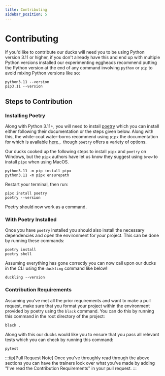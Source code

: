 ```yaml
---
title: Contributing
sidebar_position: 5
---
```


# Contributing
If you'd like to contribute our ducks will need you to be using Python version 3.11 or higher, if you don't already have this and end up with multiple Python versions installed our experimenting eggheads recommend putting the Python version at the end of any command involving `python` or `pip` to avoid mixing Python versions like so:

```
python3.11 --version
pip3.11 --version
```
## Steps to Contribution
### Installing Poetry
Along with Python 3.11+, you will need to install [poetry](https://python-poetry.org/docs/) which you can install either following their documentation or the steps given below. Along with this, the white-coat water-borns recommend using `pipx` the documentation for which is available [here](https://pipx.pypa.io/stable/installation/).,  though `poetry` offers a variety of options.

Our ducks cooked up the following steps to install `pipx` and `poetry` on Windows, but the `pipx` authors have let us know they suggest using `brew` to install `pipx` when using MacOS.
```
python3.11 -m pip install pipx
python3.11 -m pipx ensurepath
```

Restart your terminal, then run:
```
pipx install poetry
poetry --version
```
Poetry should now work as a command.

### With Poetry Installed
Once you have `poetry` installed you should also install the necessary dependencies and open the environment for your project. This can be done by running these commands:
```
poetry install
poetry shell
```

Assuming everything has gone correctly you can now call upon our ducks in the CLI using the `duckling` command like below!
```
duckling --version
```

### Contribution Requirements
Assuming you've met all the prior requirements and want to make a pull request, make sure that you format your project within the environment provided by poetry using the `black` command. You can do this by running this command in the root directory of the project:

```
black .
```

Along with this our ducks would like you to ensure that you pass all relevant tests which you can check by running this command:
```
pytest
```

:::tip[Pull Request Note]
Once you've throughly read through the above sections you can have the trainers look over what you've made by adding "I've read the Contribution Requirements" in your pull request.
:::